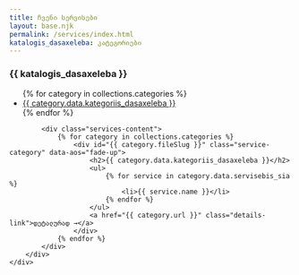 ```yaml
---
title: ჩვენი სერვისები
layout: base.njk
permalink: /services/index.html
katalogis_dasaxeleba: კატეგორიები
---
```


<section class="services-page-section">
    <div class="container">
        <div class="services-page-layout">
            <aside class="services-nav" data-aos="fade-right">
                <h3>{{ katalogis_dasaxeleba }}</h3>
                <ul>
                    {% for category in collections.categories %}
                        <li><a href="#{{ category.fileSlug }}">{{ category.data.kategoriis_dasaxeleba }}</a></li>
                    {% endfor %}
                </ul>
            </aside>

            <div class="services-content">
                {% for category in collections.categories %}
                    <div id="{{ category.fileSlug }}" class="service-category" data-aos="fade-up">
                        <h2>{{ category.data.kategoriis_dasaxeleba }}</h2>
                        <ul>
                            {% for service in category.data.servisebis_sia %}
                                <li>{{ service.name }}</li>
                            {% endfor %}
                        </ul>
                        <a href="{{ category.url }}" class="details-link">დეტალურად →</a>
                    </div>
                {% endfor %}
            </div>
        </div>
    </div>
</section>